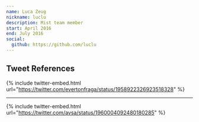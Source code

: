 ```yaml
---
name: Luca Zeug
nickname: luclu
description: Mist team member
start: April 2016
end: July 2016
social:
  github: https://github.com/luclu
---
```


## Tweet References

{% include twitter-embed.html url="https://twitter.com/evertonfraga/status/1958922326923518328" %}

------

{% include twitter-embed.html url="https://twitter.com/avsa/status/1960004092480180285" %}
